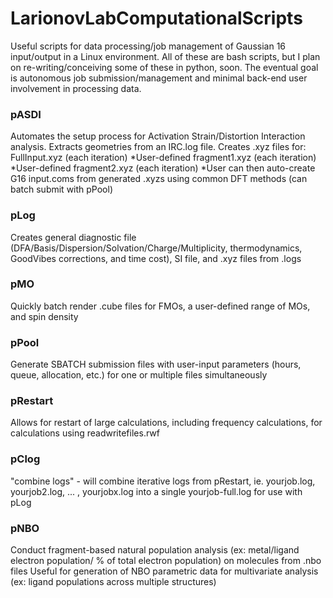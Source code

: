 # LarionovLabComputationalScripts
Useful scripts for data processing/job management of Gaussian 16 input/output in a Linux environment. All of these are bash scripts, but I plan on re-writing/conceiving some of these in python, soon. The eventual goal is autonomous job submission/management and minimal back-end user involvement in processing data.   

### pASDI ###
Automates the setup process for Activation Strain/Distortion Interaction analysis. Extracts geometries from an IRC.log file. Creates .xyz files for:
FullInput.xyz (each iteration)
*User-defined fragment1.xyz (each iteration)
*User-defined fragment2.xyz (each iteration)
*User can then auto-create G16 input.coms from generated .xyzs using common DFT methods (can batch submit with pPool)

### pLog ###
Creates general diagnostic file (DFA/Basis/Dispersion/Solvation/Charge/Multiplicity, thermodynamics, GoodVibes corrections, and time cost), SI file, and .xyz files from .logs

### pMO ###
Quickly batch render .cube files for FMOs, a user-defined range of MOs, and spin density

### pPool ###
Generate SBATCH submission files with user-input parameters (hours, queue, allocation, etc.) for one or multiple files simultaneously 

### pRestart ###
Allows for restart of large calculations, including frequency calculations, for calculations using readwritefiles.rwf

### pClog ###
"combine logs" - will combine iterative logs from pRestart, ie. yourjob.log, yourjob2.log, ... , yourjobx.log into a single yourjob-full.log for use with pLog

### pNBO ###
Conduct fragment-based natural population analysis (ex: metal/ligand electron population/ % of total electron population) on molecules from .nbo files 
Useful for generation of NBO parametric data for multivariate analysis (ex: ligand populations across multiple structures)
